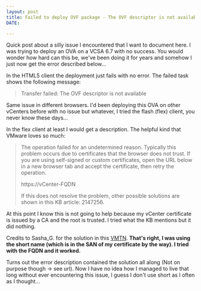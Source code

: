 ```yaml
---
layout: post
title: Failed to deploy OVF package - The OVF descriptor is not available
DATE: 

---
```

Quick post about a silly issue I encountered that I want to document here. I was trying to deploy an OVA on a VCSA 6.7 with no success. You would wonder how hard can this be, we've been doing it for years and somehow I just now get the error described below...

In the HTML5 client the deployment just fails with no error. The failed task shows the following message:

> Transfer failed: The OVF descriptor is not available

Same issue in different browsers. I'd been deploying this OVA on other vCenters before with no issue but whatever, I tried the flash (flex) client, you never know these days...

In the flex client at least I would get a description. The helpful kind that VMware loves so much:

> The operation failed for an undetermined reason. Typically this problem occurs due to certificates that the browser does not trust. If you are using self-signed or custom certificates, open the URL below in a new browser tab and accept the certificate, then retry the operation.
>
> https://vCenter-FQDN
>
> If this does not resolve the problem, other possible solutions are shown in this KB article: 2147256.

At this point I know this is not going to help because my vCenter certificate is issued by a CA and the root is trusted. I tried what the KB mentions but it did nothing.

Credits to Sasha_G. for the solution in this [VMTN](https://communities.vmware.com/thread/573590?start=15&tstart=0). **That's right, I was using the short name (which is in the SAN of my certificate by the way). I tried with the FQDN and it worked.**

Turns out the error description contained the solution all along (Not on purpose though -> see url). Now I have no idea how I managed to live that long without ever encountering this issue, I guess I don't use short as I often as I thought...
